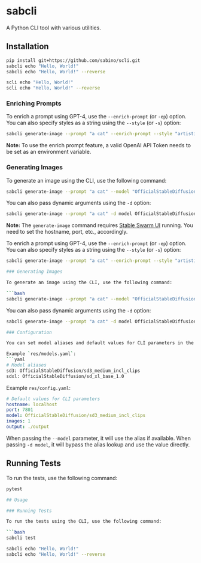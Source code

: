 # sabcli

A Python CLI tool with various utilities.

## Installation

```bash
pip install git+https://github.com/sabino/scli.git
sabcli echo "Hello, World!"
sabcli echo "Hello, World!" --reverse

scli echo "Hello, World!"
scli echo "Hello, World!" --reverse
```

### Enriching Prompts

To enrich a prompt using GPT-4, use the `--enrich-prompt` (or `-ep`) option. You can also specify styles as a string using the `--style` (or `-s`) option:

```bash
sabcli generate-image --prompt "a cat" --enrich-prompt --style "artistic" --model "OfficialStableDiffusion/sd_xl_base_1.0" --width 1024 --height 1024 --output /path/to/save
```

**Note:** To use the enrich prompt feature, a valid OpenAI API Token needs to be set as an environment variable.

### Generating Images

To generate an image using the CLI, use the following command:

```bash
sabcli generate-image --prompt "a cat" --model "OfficialStableDiffusion/sd_xl_base_1.0" --width 1024 --height 1024 --output /path/to/save
```

You can also pass dynamic arguments using the `-d` option:

```bash
sabcli generate-image --prompt "a cat" -d model OfficialStableDiffusion/sd_xl_base_1.0 -d images 1 -s "artistic" --output /path/to/save
```

**Note:** The `generate-image` command requires [Stable Swarm UI](https://github.com/Stability-AI/StableSwarmUI) running. You need to set the hostname, port, etc., accordingly.

To enrich a prompt using GPT-4, use the `--enrich-prompt` (or `-ep`) option. You can also specify styles as a string using the `--style` (or `-s`) option:

```bash
sabcli generate-image --prompt "a cat" --enrich-prompt --style "artistic" --model "OfficialStableDiffusion/sd_xl_base_1.0" --width 1024 --height 1024 --output /path/to/save

### Generating Images

To generate an image using the CLI, use the following command:

```bash
sabcli generate-image --prompt "a cat" --model "OfficialStableDiffusion/sd_xl_base_1.0" --width 1024 --height 1024 --output /path/to/save
```

You can also pass dynamic arguments using the `-d` option:

```bash
sabcli generate-image --prompt "a cat" -d model OfficialStableDiffusion/sd_xl_base_1.0 -d images 1 -s "artistic" --output /path/to/save

### Configuration

You can set model aliases and default values for CLI parameters in the `res/models.yaml` and `res/config.yaml` files respectively.

Example `res/models.yaml`:
```yaml
# Model aliases
sd3: OfficialStableDiffusion/sd3_medium_incl_clips
sdxl: OfficialStableDiffusion/sd_xl_base_1.0
```

Example `res/config.yaml`:
```yaml
# Default values for CLI parameters
hostname: localhost
port: 7801
model: OfficialStableDiffusion/sd3_medium_incl_clips
images: 1
output: ./output
```

When passing the `--model` parameter, it will use the alias if available. When passing `-d model`, it will bypass the alias lookup and use the value directly.

## Running Tests

To run the tests, use the following command:

```bash
pytest

## Usage

### Running Tests

To run the tests using the CLI, use the following command:

```bash
sabcli test
```

```bash
sabcli echo "Hello, World!"
sabcli echo "Hello, World!" --reverse
```
